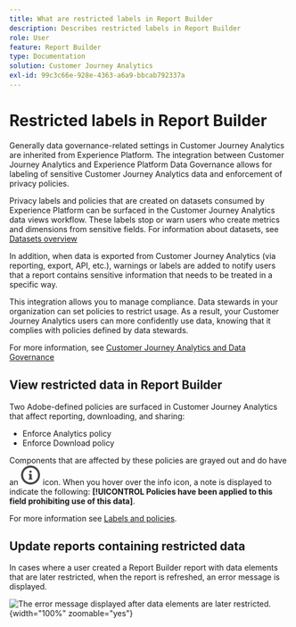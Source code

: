 ```yaml
---
title: What are restricted labels in Report Builder
description: Describes restricted labels in Report Builder
role: User
feature: Report Builder
type: Documentation
solution: Customer Journey Analytics
exl-id: 99c3c66e-928e-4363-a6a9-bbcab792337a
---
```

# Restricted labels in Report Builder

Generally data governance-related settings in Customer Journey Analytics are inherited from Experience Platform. The integration between Customer Journey Analytics and Experience Platform Data Governance allows for labeling of sensitive Customer Journey Analytics data and enforcement of privacy policies.

Privacy labels and policies that are created on datasets consumed by Experience Platform can be surfaced in the Customer Journey Analytics data views workflow. These labels stop or warn users who create metrics and dimensions from sensitive fields. For information about datasets, see [Datasets overview](https://experienceleague.adobe.com/docs/experience-platform/catalog/datasets/overview.html)

In addition, when data is exported from Customer Journey Analytics (via reporting, export, API, etc.), warnings or labels are added to notify users that a report contains sensitive information that needs to be treated in a specific way.

This integration allows you to manage compliance. Data stewards in your organization can set policies to restrict usage. As a result, your Customer Journey Analytics users can more confidently use data, knowing that it complies with policies defined by data stewards.

For more information, see [Customer Journey Analytics and Data Governance](https://experienceleague.adobe.com/docs/analytics-platform/using/cja-privacy/privacy-overview.html)

## View restricted data in Report Builder

Two Adobe-defined policies are surfaced in Customer Journey Analytics that affect reporting, downloading, and sharing:

* Enforce Analytics policy
* Enforce Download policy

Components that are affected by these policies are grayed out and do have an ![InfoOutline](/help/assets/icons/InfoOutline.svg) icon. When you hover over the info icon, a note is displayed to indicate the following: **[!UICONTROL Policies have been applied to this field prohibiting use of this data]**. 

For more information see [Labels and policies](https://experienceleague.adobe.com/docs/analytics-platform/using/cja-dataviews/data-governance.html).

<!--

![The policy note indicating prohibited use of data.](assets/rb-restricted-label.png){zoomable="yes"}
-->

## Update reports containing restricted data

In cases where a user created a Report Builder report with data elements that are later restricted, when the report is refreshed, an error message is displayed.

![The error message displayed after data elements are later restricted.](assets/error-restricted-data.png){width="100%" zoomable="yes"}
